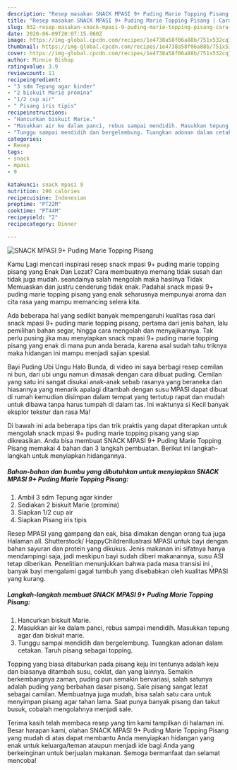 ```yaml
---
description: "Resep masakan SNACK MPASI 9+ Puding Marie Topping Pisang | Cara Bikin SNACK MPASI 9+ Puding Marie Topping Pisang Yang Enak dan Simpel"
title: "Resep masakan SNACK MPASI 9+ Puding Marie Topping Pisang | Cara Bikin SNACK MPASI 9+ Puding Marie Topping Pisang Yang Enak dan Simpel"
slug: 932-resep-masakan-snack-mpasi-9-puding-marie-topping-pisang-cara-bikin-snack-mpasi-9-puding-marie-topping-pisang-yang-enak-dan-simpel
date: 2020-06-09T20:07:15.060Z
image: https://img-global.cpcdn.com/recipes/1e4738a58f06a88b/751x532cq70/snack-mpasi-9-puding-marie-topping-pisang-foto-resep-utama.jpg
thumbnail: https://img-global.cpcdn.com/recipes/1e4738a58f06a88b/751x532cq70/snack-mpasi-9-puding-marie-topping-pisang-foto-resep-utama.jpg
cover: https://img-global.cpcdn.com/recipes/1e4738a58f06a88b/751x532cq70/snack-mpasi-9-puding-marie-topping-pisang-foto-resep-utama.jpg
author: Minnie Bishop
ratingvalue: 3.9
reviewcount: 11
recipeingredient:
- "3 sdm Tepung agar kinder"
- "2 biskuit Marie promina"
- "1/2 cup air"
- " Pisang iris tipis"
recipeinstructions:
- "Hancurkan biskuit Marie."
- "Masukkan air ke dalam panci, rebus sampai mendidih. Masukkan tepung agar dan biskuit marie."
- "Tunggu sampai mendidih dan bergelembung. Tuangkan adonan dalam cetakan. Taruh pisang sebagai topping."
categories:
- Resep
tags:
- snack
- mpasi
- 9

katakunci: snack mpasi 9 
nutrition: 196 calories
recipecuisine: Indonesian
preptime: "PT22M"
cooktime: "PT44M"
recipeyield: "2"
recipecategory: Dinner

---
```



![SNACK MPASI 9+ Puding Marie Topping Pisang](https://img-global.cpcdn.com/recipes/1e4738a58f06a88b/751x532cq70/snack-mpasi-9-puding-marie-topping-pisang-foto-resep-utama.jpg)

Kamu Lagi mencari inspirasi resep snack mpasi 9+ puding marie topping pisang yang Enak Dan Lezat? Cara membuatnya memang tidak susah dan tidak juga mudah. seandainya salah mengolah maka hasilnya Tidak Memuaskan dan justru cenderung tidak enak. Padahal snack mpasi 9+ puding marie topping pisang yang enak seharusnya mempunyai aroma dan cita rasa yang mampu memancing selera kita.

Ada beberapa hal yang sedikit banyak mempengaruhi kualitas rasa dari snack mpasi 9+ puding marie topping pisang, pertama dari jenis bahan, lalu pemilihan bahan segar, hingga cara mengolah dan menyajikannya. Tak perlu pusing jika mau menyiapkan snack mpasi 9+ puding marie topping pisang yang enak di mana pun anda berada, karena asal sudah tahu triknya maka hidangan ini mampu menjadi sajian spesial.

Bayi Puding Ubi Ungu Halo Bunda, di video ini saya berbagi resep cemilan ni bun, dari ubi ungu namun dimasak dengan cara dibuat puding. Cemilan yang satu ini sangat disukai anak-anak sebab rasanya yang beraneka dan hiasannya yang menarik apalagi ditambah dengan susu MPASI dapat dibuat di rumah kemudian disimpan dalam tempat yang tertutup rapat dan mudah untuk dibawa tanpa harus tumpah di dalam tas. Ini waktunya si Kecil banyak eksplor tekstur dan rasa Ma!


Di bawah ini ada beberapa tips dan trik praktis yang dapat diterapkan untuk mengolah snack mpasi 9+ puding marie topping pisang yang siap dikreasikan. Anda bisa membuat SNACK MPASI 9+ Puding Marie Topping Pisang memakai 4 bahan dan 3 langkah pembuatan. Berikut ini langkah-langkah untuk menyiapkan hidangannya.

<!--inarticleads1-->

##### Bahan-bahan dan bumbu yang dibutuhkan untuk menyiapkan SNACK MPASI 9+ Puding Marie Topping Pisang:

1. Ambil 3 sdm Tepung agar kinder
1. Sediakan 2 biskuit Marie (promina)
1. Siapkan 1/2 cup air
1. Siapkan  Pisang iris tipis


Resep MPASI yang gampang dan eak, bisa dimakan dengan orang tua juga Halaman all. Shutterstock/ HappyChildrenIlustrasi MPASI untuk bayi dengan bahan sayuran dan protein yang dikukus. Jenis makanan ini sifatnya hanya mendampingi saja, jadi meskipun bayi sudah diberi makanannya, susu ASI tetap diberikan. Penelitian menunjukkan bahwa pada masa transisi ini , banyak bayi mengalami gagal tumbuh yang disebabkan oleh kualitas MPASI yang kurang. 

<!--inarticleads2-->

##### Langkah-langkah membuat SNACK MPASI 9+ Puding Marie Topping Pisang:

1. Hancurkan biskuit Marie.
1. Masukkan air ke dalam panci, rebus sampai mendidih. Masukkan tepung agar dan biskuit marie.
1. Tunggu sampai mendidih dan bergelembung. Tuangkan adonan dalam cetakan. Taruh pisang sebagai topping.


Topping yang biasa ditaburkan pada pisang keju ini tentunya adalah keju dan biasanya ditambah susu, coklat, dan yang lainnya. Semakin berkembangnya zaman, puding pun semakin bervariasi, salah satunya adalah puding yang berbahan dasar pisang. Sale pisang sangat lezat sebagai camilan. Membuatnya juga mudah, bisa salah satu cara untuk menyimpan pisang agar tahan lama. Saat punya banyak pisang dan takut busuk, cobalah mengolahnya menjadi sale. 

Terima kasih telah membaca resep yang tim kami tampilkan di halaman ini. Besar harapan kami, olahan SNACK MPASI 9+ Puding Marie Topping Pisang yang mudah di atas dapat membantu Anda menyiapkan hidangan yang enak untuk keluarga/teman ataupun menjadi ide bagi Anda yang berkeinginan untuk berjualan makanan. Semoga bermanfaat dan selamat mencoba!
